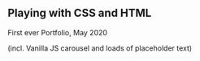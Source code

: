 ## Playing with CSS and HTML

First ever Portfolio, May 2020

(incl. Vanilla JS carousel and loads of placeholder text)

